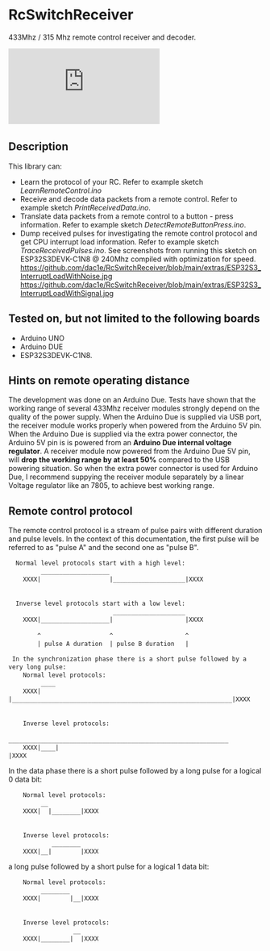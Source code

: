 # RcSwitchReceiver
433Mhz / 315 Mhz remote control receiver and decoder.

![Wiring Diagram](https://github.com/dac1e/RcSwitchReceiver/blob/main/extras/RcSwitchReceiverWiring.pdf)

## Description
This library can:

- Learn the protocol of your RC. Refer to example sketch *LearnRemoteControl.ino*
- Receive and decode data packets from a remote control. Refer to example sketch *PrintReceivedData.ino*.
- Translate data packets from a remote control to a button - press information. Refer to example sketch *DetectRemoteButtonPress.ino*.
- Dump received pulses for investigating the remote control protocol and get CPU interrupt load information. Refer to example sketch *TraceReceivedPulses.ino*. See screenshots from running this sketch on ESP32S3DEVK-C1N8 @ 240Mhz compiled with optimization for speed.
  https://github.com/dac1e/RcSwitchReceiver/blob/main/extras/ESP32S3_InterruptLoadWithNoise.jpg
  https://github.com/dac1e/RcSwitchReceiver/blob/main/extras/ESP32S3_InterruptLoadWithSignal.jpg


## Tested on, but not limited to the following boards
- Arduino UNO
- Arduino DUE
- ESP32S3DEVK-C1N8.

## Hints on remote operating distance
The development was done on an Arduino Due. Tests have shown that the working range of several 433Mhz receiver modules 
strongly depend on the quality of the power supply. When the Arduino Due is supplied via USB port, the receiver module works 
properly when powered from the Arduino 5V pin. When the Arduino Due is supplied via the extra power connector, the Arduino 
5V pin is is powered from an **Arduino Due internal voltage regulator**. A receiver module now powered from the Arduino 
Due 5V pin, will **drop the working range by at least 50%** compared to the USB powering situation. So when the extra power 
connector is used for Arduino Due, I recommend suppying the receiver module separately by a linear Voltage regulator like an 
7805, to achieve best working range.

## Remote control protocol
The remote control protocol is a stream of pulse pairs with different duration and
pulse levels. In the context of this documentation, the first pulse will be
referred to as "pulse A" and the second one as "pulse B".

```
  Normal level protocols start with a high level:
         ___________________
    XXXX|                   |____________________|XXXX


  Inverse level protocols start with a low level:
                             ____________________
    XXXX|___________________|                    |XXXX

        ^                   ^                    ^
        | pulse A duration  | pulse B duration   |
```
```
 In the synchronization phase there is a short pulse followed by a very long pulse:
    Normal level protocols:
         ____
    XXXX|    |_____________________________________________________________|XXXX


    Inverse level protocols:
              _____________________________________________________________
    XXXX|____|                                                             |XXXX
```


 In the data phase there is
  a short pulse followed by a long pulse for a logical 0 data bit:
```
    Normal level protocols:
         __
    XXXX|  |________|XXXX


    Inverse level protocols:
            ________
    XXXX|__|        |XXXX
```

  a long pulse followed by a short pulse for a logical 1 data bit:
```
    Normal level protocols:
         ________
    XXXX|        |__|XXXX


    Inverse level protocols:
                  __
    XXXX|________|  |XXXX

```
